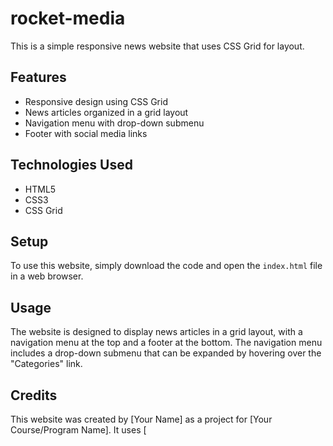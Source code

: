 # rocket-media

This is a simple responsive news website that uses CSS Grid for layout.

## Features

- Responsive design using CSS Grid
- News articles organized in a grid layout
- Navigation menu with drop-down submenu
- Footer with social media links

## Technologies Used

- HTML5
- CSS3
- CSS Grid

## Setup

To use this website, simply download the code and open the `index.html` file in a web browser.

## Usage

The website is designed to display news articles in a grid layout, with a navigation menu at the top and a footer at the bottom. The navigation menu includes a drop-down submenu that can be expanded by hovering over the "Categories" link.

## Credits

This website was created by [Your Name] as a project for [Your Course/Program Name]. It uses [
